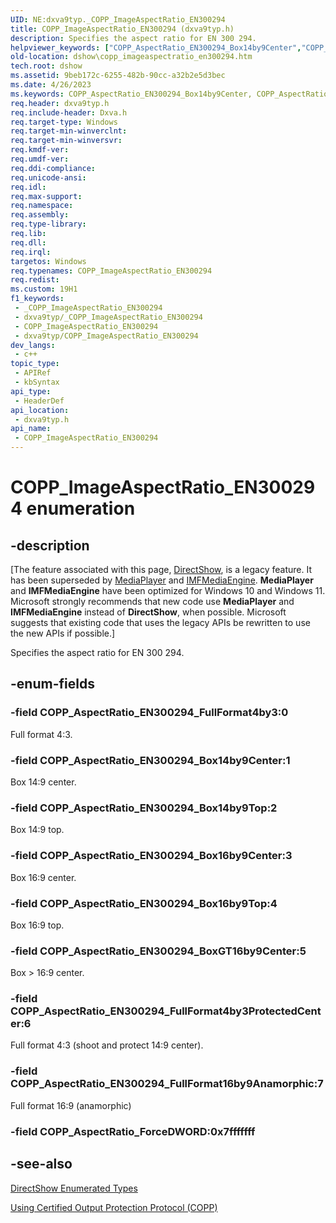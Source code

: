 ```yaml
---
UID: NE:dxva9typ._COPP_ImageAspectRatio_EN300294
title: COPP_ImageAspectRatio_EN300294 (dxva9typ.h)
description: Specifies the aspect ratio for EN 300 294.
helpviewer_keywords: ["COPP_AspectRatio_EN300294_Box14by9Center","COPP_AspectRatio_EN300294_Box14by9Top","COPP_AspectRatio_EN300294_Box16by9Center","COPP_AspectRatio_EN300294_Box16by9Top","COPP_AspectRatio_EN300294_BoxGT16by9Center","COPP_AspectRatio_EN300294_FullFormat16by9Anamorphic","COPP_AspectRatio_EN300294_FullFormat4by3","COPP_AspectRatio_EN300294_FullFormat4by3ProtectedCenter","COPP_ImageAspectRatio_EN300294","COPP_ImageAspectRatio_EN300294","COPP_ImageAspectRatio_EN300294 enumeration [DirectShow]","COPP_ImageAspectRatio_EN300294Enumeration","dshow.copp_imageaspectratio_en300294","dxva9typ/COPP_AspectRatio_EN300294_Box14by9Center","dxva9typ/COPP_AspectRatio_EN300294_Box14by9Top","dxva9typ/COPP_AspectRatio_EN300294_Box16by9Center","dxva9typ/COPP_AspectRatio_EN300294_Box16by9Top","dxva9typ/COPP_AspectRatio_EN300294_BoxGT16by9Center","dxva9typ/COPP_AspectRatio_EN300294_FullFormat16by9Anamorphic","dxva9typ/COPP_AspectRatio_EN300294_FullFormat4by3","dxva9typ/COPP_AspectRatio_EN300294_FullFormat4by3ProtectedCenter","dxva9typ/COPP_ImageAspectRatio_EN300294"]
old-location: dshow\copp_imageaspectratio_en300294.htm
tech.root: dshow
ms.assetid: 9beb172c-6255-482b-90cc-a32b2e5d3bec
ms.date: 4/26/2023
ms.keywords: COPP_AspectRatio_EN300294_Box14by9Center, COPP_AspectRatio_EN300294_Box14by9Top, COPP_AspectRatio_EN300294_Box16by9Center, COPP_AspectRatio_EN300294_Box16by9Top, COPP_AspectRatio_EN300294_BoxGT16by9Center, COPP_AspectRatio_EN300294_FullFormat16by9Anamorphic, COPP_AspectRatio_EN300294_FullFormat4by3, COPP_AspectRatio_EN300294_FullFormat4by3ProtectedCenter, COPP_ImageAspectRatio_EN300294, COPP_ImageAspectRatio_EN300294 , COPP_ImageAspectRatio_EN300294 enumeration [DirectShow], COPP_ImageAspectRatio_EN300294Enumeration, dshow.copp_imageaspectratio_en300294, dxva9typ/COPP_AspectRatio_EN300294_Box14by9Center, dxva9typ/COPP_AspectRatio_EN300294_Box14by9Top, dxva9typ/COPP_AspectRatio_EN300294_Box16by9Center, dxva9typ/COPP_AspectRatio_EN300294_Box16by9Top, dxva9typ/COPP_AspectRatio_EN300294_BoxGT16by9Center, dxva9typ/COPP_AspectRatio_EN300294_FullFormat16by9Anamorphic, dxva9typ/COPP_AspectRatio_EN300294_FullFormat4by3, dxva9typ/COPP_AspectRatio_EN300294_FullFormat4by3ProtectedCenter, dxva9typ/COPP_ImageAspectRatio_EN300294
req.header: dxva9typ.h
req.include-header: Dxva.h
req.target-type: Windows
req.target-min-winverclnt: 
req.target-min-winversvr: 
req.kmdf-ver: 
req.umdf-ver: 
req.ddi-compliance: 
req.unicode-ansi: 
req.idl: 
req.max-support: 
req.namespace: 
req.assembly: 
req.type-library: 
req.lib: 
req.dll: 
req.irql: 
targetos: Windows
req.typenames: COPP_ImageAspectRatio_EN300294
req.redist: 
ms.custom: 19H1
f1_keywords:
 - _COPP_ImageAspectRatio_EN300294
 - dxva9typ/_COPP_ImageAspectRatio_EN300294
 - COPP_ImageAspectRatio_EN300294
 - dxva9typ/COPP_ImageAspectRatio_EN300294
dev_langs:
 - c++
topic_type:
 - APIRef
 - kbSyntax
api_type:
 - HeaderDef
api_location:
 - dxva9typ.h
api_name:
 - COPP_ImageAspectRatio_EN300294
---
```


# COPP_ImageAspectRatio_EN300294 enumeration


## -description

\[The feature associated with this page, [DirectShow](/windows/win32/directshow/directshow), is a legacy feature. It has been superseded by [MediaPlayer](/uwp/api/Windows.Media.Playback.MediaPlayer) and [IMFMediaEngine](/windows/win32/api/mfmediaengine/nn-mfmediaengine-imfmediaengine). **MediaPlayer** and **IMFMediaEngine** have been optimized for Windows 10 and Windows 11. Microsoft strongly recommends that new code use **MediaPlayer** and **IMFMediaEngine** instead of **DirectShow**, when possible. Microsoft suggests that existing code that uses the legacy APIs be rewritten to use the new APIs if possible.\]

Specifies the aspect ratio for EN 300 294.

## -enum-fields

### -field COPP_AspectRatio_EN300294_FullFormat4by3:0

Full format 4:3.

### -field COPP_AspectRatio_EN300294_Box14by9Center:1

Box 14:9 center.

### -field COPP_AspectRatio_EN300294_Box14by9Top:2

Box 14:9 top.

### -field COPP_AspectRatio_EN300294_Box16by9Center:3

Box 16:9 center.

### -field COPP_AspectRatio_EN300294_Box16by9Top:4

Box 16:9 top.

### -field COPP_AspectRatio_EN300294_BoxGT16by9Center:5

Box &gt; 16:9 center.

### -field COPP_AspectRatio_EN300294_FullFormat4by3ProtectedCenter:6

Full format 4:3 (shoot and protect 14:9 center).

### -field COPP_AspectRatio_EN300294_FullFormat16by9Anamorphic:7

Full format 16:9 (anamorphic)

### -field COPP_AspectRatio_ForceDWORD:0x7fffffff

## -see-also

<a href="/windows/desktop/DirectShow/directshow-enumerated-types">DirectShow Enumerated Types</a>



<a href="/windows/desktop/DirectShow/using-certified-output-protection-protocol--copp">Using Certified Output Protection Protocol (COPP)</a>
